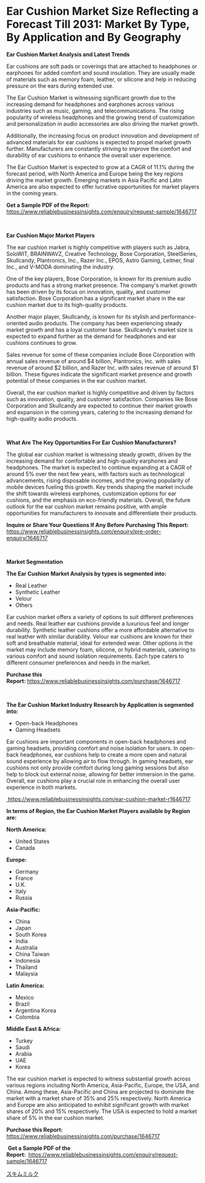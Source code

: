 <p><h1>Ear Cushion Market Size Reflecting a Forecast Till 2031: Market By Type, By Application and By Geography</h1></p><p><strong>Ear Cushion Market Analysis and Latest Trends</strong></p>
<p><p>Ear cushions are soft pads or coverings that are attached to headphones or earphones for added comfort and sound insulation. They are usually made of materials such as memory foam, leather, or silicone and help in reducing pressure on the ears during extended use.</p><p>The Ear Cushion Market is witnessing significant growth due to the increasing demand for headphones and earphones across various industries such as music, gaming, and telecommunications. The rising popularity of wireless headphones and the growing trend of customization and personalization in audio accessories are also driving the market growth.</p><p>Additionally, the increasing focus on product innovation and development of advanced materials for ear cushions is expected to propel market growth further. Manufacturers are constantly striving to improve the comfort and durability of ear cushions to enhance the overall user experience.</p><p>The Ear Cushion Market is expected to grow at a CAGR of 11.1% during the forecast period, with North America and Europe being the key regions driving the market growth. Emerging markets in Asia Pacific and Latin America are also expected to offer lucrative opportunities for market players in the coming years.</p></p>
<p><strong>Get a Sample PDF of the Report:&nbsp;</strong> <a href="https://www.reliablebusinessinsights.com/enquiry/request-sample/1646717">https://www.reliablebusinessinsights.com/enquiry/request-sample/1646717</a></p>
<p>&nbsp;</p>
<p><strong>Ear Cushion Major Market Players</strong></p>
<p><p>The ear cushion market is highly competitive with players such as Jabra, SoloWIT, BRAINWAVZ, Creative Technology, Bose Corporation, SteelSeries, Skullcandy, Plantronics, Inc., Razer Inc., EPOS, Astro Gaming, Leitner, final Inc., and V-MODA dominating the industry.</p><p>One of the key players, Bose Corporation, is known for its premium audio products and has a strong market presence. The company's market growth has been driven by its focus on innovation, quality, and customer satisfaction. Bose Corporation has a significant market share in the ear cushion market due to its high-quality products.</p><p>Another major player, Skullcandy, is known for its stylish and performance-oriented audio products. The company has been experiencing steady market growth and has a loyal customer base. Skullcandy's market size is expected to expand further as the demand for headphones and ear cushions continues to grow.</p><p>Sales revenue for some of these companies include Bose Corporation with annual sales revenue of around $4 billion, Plantronics, Inc. with sales revenue of around $2 billion, and Razer Inc. with sales revenue of around $1 billion. These figures indicate the significant market presence and growth potential of these companies in the ear cushion market.</p><p>Overall, the ear cushion market is highly competitive and driven by factors such as innovation, quality, and customer satisfaction. Companies like Bose Corporation and Skullcandy are expected to continue their market growth and expansion in the coming years, catering to the increasing demand for high-quality audio products.</p></p>
<p>&nbsp;</p>
<p><strong>What Are The Key Opportunities For Ear Cushion Manufacturers?</strong></p>
<p><p>The global ear cushion market is witnessing steady growth, driven by the increasing demand for comfortable and high-quality earphones and headphones. The market is expected to continue expanding at a CAGR of around 5% over the next few years, with factors such as technological advancements, rising disposable incomes, and the growing popularity of mobile devices fueling this growth. Key trends shaping the market include the shift towards wireless earphones, customization options for ear cushions, and the emphasis on eco-friendly materials. Overall, the future outlook for the ear cushion market remains positive, with ample opportunities for manufacturers to innovate and differentiate their products.</p></p>
<p><strong>Inquire or Share Your Questions If Any Before Purchasing This Report:</strong> <a href="https://www.reliablebusinessinsights.com/enquiry/pre-order-enquiry/1646717">https://www.reliablebusinessinsights.com/enquiry/pre-order-enquiry/1646717</a></p>
<p>&nbsp;</p>
<p><strong>Market Segmentation</strong></p>
<p><strong>The Ear Cushion Market Analysis by types is segmented into:</strong></p>
<p><ul><li>Real Leather</li><li>Synthetic Leather</li><li>Velour</li><li>Others</li></ul></p>
<p><p>Ear cushion market offers a variety of options to suit different preferences and needs. Real leather ear cushions provide a luxurious feel and longer durability. Synthetic leather cushions offer a more affordable alternative to real leather with similar durability. Velour ear cushions are known for their soft and breathable material, ideal for extended wear. Other options in the market may include memory foam, silicone, or hybrid materials, catering to various comfort and sound isolation requirements. Each type caters to different consumer preferences and needs in the market.</p></p>
<p><strong>Purchase this Report:&nbsp;</strong><a href="https://www.reliablebusinessinsights.com/purchase/1646717">https://www.reliablebusinessinsights.com/purchase/1646717</a></p>
<p>&nbsp;</p>
<p><strong>The Ear Cushion Market Industry Research by Application is segmented into:</strong></p>
<p><ul><li>Open-back Headphones</li><li>Gaming Headsets</li></ul></p>
<p><p>Ear cushions are important components in open-back headphones and gaming headsets, providing comfort and noise isolation for users. In open-back headphones, ear cushions help to create a more open and natural sound experience by allowing air to flow through. In gaming headsets, ear cushions not only provide comfort during long gaming sessions but also help to block out external noise, allowing for better immersion in the game. Overall, ear cushions play a crucial role in enhancing the overall user experience in both markets.</p></p>
<p><a href="https://www.reliablebusinessinsights.com/ear-cushion-market-r1646717">&nbsp;https://www.reliablebusinessinsights.com/ear-cushion-market-r1646717</a></p>
<p><strong>In terms of Region, the Ear Cushion Market Players available by Region are:</strong></p>
<p>
    <p> <strong> North America: </strong>
        <ul>
            <li>United States</li>
            <li>Canada</li>
        </ul>
        </p> 
    <p> <strong> Europe: </strong>
        <ul>
            <li>Germany</li>
            <li>France</li>
            <li>U.K.</li>
            <li>Italy</li>
            <li>Russia</li>
        </ul>
        </p> 
    <p> <strong> Asia-Pacific: </strong>
        <ul>
            <li>China</li>
            <li>Japan</li>
            <li>South Korea</li>
            <li>India</li>
            <li>Australia</li>
            <li>China Taiwan</li>
            <li>Indonesia</li>
            <li>Thailand</li>
            <li>Malaysia</li>
        </ul>
        </p> 
    <p> <strong> Latin America: </strong>
        <ul>
            <li>Mexico</li>
            <li>Brazil</li>
            <li>Argentina Korea</li>
            <li>Colombia</li>
        </ul>
        </p> 
    <p> <strong> Middle East & Africa: </strong>
        <ul>
            <li>Turkey</li>
            <li>Saudi</li>
            <li>Arabia</li>
            <li>UAE</li>
            <li>Korea</li>
        </ul>
    </p>
    </p>
<p><p>The ear cushion market is expected to witness substantial growth across various regions including North America, Asia-Pacific, Europe, the USA, and China. Among these, Asia-Pacific and China are projected to dominate the market with a market share of 35% and 25% respectively. North America and Europe are also anticipated to exhibit significant growth with market shares of 20% and 15% respectively. The USA is expected to hold a market share of 5% in the ear cushion market.</p></p>
<p><strong>Purchase this Report: </strong><a href="https://www.reliablebusinessinsights.com/purchase/1646717">https://www.reliablebusinessinsights.com/purchase/1646717</a></p>
<p>&nbsp;<strong>Get a Sample PDF of the Report:&nbsp;&nbsp;</strong><a href="https://www.reliablebusinessinsights.com/enquiry/request-sample/1646717">https://www.reliablebusinessinsights.com/enquiry/request-sample/1646717</a></p>
<p><strong></strong></p>
<p><p><a href="https://github.com/avwofrml53535/Market-Research-Report-List-3/blob/main/372234530463.md">スキムミルク</a></p></p>